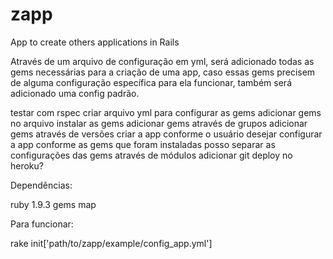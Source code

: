 zapp
====

App to create others applications in Rails 

Através de um arquivo de configuração em yml, será adicionado 
todas as gems necessárias para a criação de uma app, caso
essas gems precisem de alguma configuração específica para ela funcionar, 
também será adicionado uma config padrão.

testar com rspec
criar arquivo yml para configurar as gems
adicionar gems no arquivo
instalar as gems
adicionar gems através de grupos
adicionar gems através de versões
criar a app conforme o usuário desejar
configurar a app conforme as gems que foram instaladas
posso separar as configurações das gems através de módulos
adicionar git
deploy no heroku?

Dependências:

ruby 1.9.3
gems 
  map
  
Para funcionar:

rake init['path/to/zapp/example/config_app.yml']
